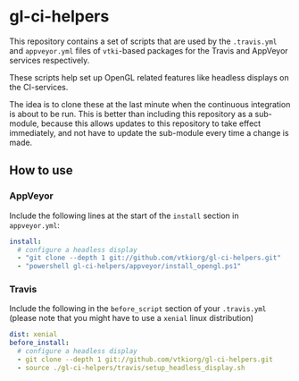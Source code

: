 # gl-ci-helpers


This repository contains a set of scripts that are used by the
`.travis.yml` and `appveyor.yml` files of `vtki`-based packages for the
Travis and AppVeyor services respectively.

These scripts help set up OpenGL related features like headless displays
on the CI-services.

The idea is to clone these at the last minute when the continuous integration
is about to be run. This is better than including this repository as a
sub-module, because this allows updates to this repository to take effect
immediately, and not have to update the sub-module every time a change is made.

## How to use

### AppVeyor

Include the following lines at the start of the `install` section in
`appveyor.yml`:

```yml
install:
  # configure a headless display
  - "git clone --depth 1 git://github.com/vtkiorg/gl-ci-helpers.git"
  - "powershell gl-ci-helpers/appveyor/install_opengl.ps1"
```

### Travis

Include the following in the `before_script` section of your `.travis.yml`
(please note that you might have to use a `xenial` linux distribution)

```yml
dist: xenial
before_install:
  # configure a headless display
  - git clone --depth 1 git://github.com/vtkiorg/gl-ci-helpers.git
  - source ./gl-ci-helpers/travis/setup_headless_display.sh
```
